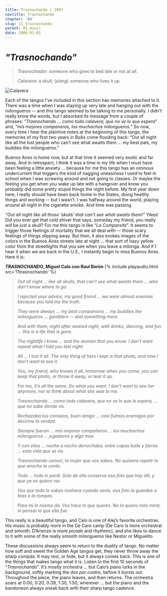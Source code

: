 ```yaml
---
title: Trasnochando | 2007
navtitle: Trasnochando
chapter: '04'
slug: 11_trasnochando
parent: 01_music
date: 2006-01-01
---
```


# _"Trasnochando"_

> _Trasnochador_:  someone who goes to bed late or not at all.
>
> _Calavera_: a skull; (_slang_) someone who lives it up.

![Calavera](/4_pics/11trasnochando/image002.jpg)

Each of the tangos I’ve included in this section has memories attached to it.
There was a time when I was staying up very late and hanging out with the milongueros -- and this tango seemed to be talking to me personally.
I didn’t really know the words, but I absorbed its message from a couple of phrases:
“_Trasnochando ... como todo calavera, que no ve lo que espera_” and, “_mis mejores companeros, los muchachos milongueros._”
So now, every time I hear the plaintive notes at the beginning of this tango, the memories of my first two years in BsAs come flooding back:
“Out all night like all the lost people who can’t see what awaits them ... my best pals, my buddies the milongueros.”

Buenos Aires is home now, but at that time it seemed very exotic and far away.
And in retrospect, I think it was a time in my life when I must have been feeling a little anxiety ... because for me this tango has an ominous undercurrent that triggers the kind of nagging uneasiness I used to feel in school when I was screwing around and not going to classes.
Or maybe the feeling you get when you wake up late with a hangover and know you probably did some pretty stupid things the night before.
My first year down here, I really should have been back home in the States, doing healthy things and working -- but I wasn’t.
I was halfway around the world, playing around all night in the cigarette smoke.
And time was passing.

_“Out all night like all those ‘skulls’ that can’t see what awaits them!”_
Yikes! Did you ever get that cold shiver that says, someday my friend, you really _will_ be just a skull?
For me this tango is like “_La Cumparsita_”.
It seems to trigger those feelings of mortality that we all deal with -- those scary feelings of things slipping away.
But then, it also evokes images of the colors in the Buenos Aires streets late at night ... that sort of hazy yellow color from the streetlights that you see when you leave a milonga.
And if I hear it when we are back in the U.S., I instantly begin to miss Buenos Aires.
Here it is:

**_TRASNOCHANDO_, Miguel Calo con Raul Berón**
{% include playaudio.html
src='11trasnochando' %}

> _Out all night ...
> like all skulls,
> that can’t see what awaits them ...
> who don’t know where to go._
>
> _I rejected
> your advice, my good friend ...
> we were almost enemies
> because you told me the truth._
>
> _They were always ...
> my best companions ...
> my buddies the milongueros ...
> gamblers -- and something more._
>
> _And with them,
> night after wasted night,
> with drinks, dancing, and fun ...
> this is a life that is gone._
>
> _The nightlife I knew ...
> and the woman that you know.
> I don’t want repeat
> what I told you last night._
>
> _All ... I lost it all.
> The only thing of hers I kept
> is that photo,
> and now I don’t want to see it._
>
> _You, my friend, who knows it all,
> tomorrow when you come,
> you can keep that photo,
> or throw it away, or tear it up._
>
> _For me, it’s all the same.
> Do what you want.
> I don’t want to see her anymore,
> nor to think about what she was to me._
>
> _Trasnochando ...
> como todo calavera,
> que no ve lo que le espera,
> ... que no sabe donde va._
>
> _Rechazaba
> tus consejos, buen amigo ...
> casi fuimos enemigos
> por decirme la verdad._
>
> _Siempre fueron ...
> mis mejores compañeros ...
> los muchachos milongueros ...
> jugadores y algo mas._
>
> _Y con ellos ...
> noche a noche derrochaba,
> entre copas baile y farras ...
> esta vida que se va._
>
> _Trasnochando conoci,
> la mujer que vos sabes.
> No quisiera repetir
> lo que anoche te conte._
>
> _Todo ... todo lo perdi.
> Solo de ella conserve
> esa foto que hay alli,
> y que ya no quiero ver._
>
> _Vos que todo lo sabes
> mañana cuando venis,
> esa foto la guardas
> a tiras o la rompes._
>
> _Para mi lo mismo da.
> Vos hace lo que queres.
> No la quiero más mirar,
> ni pensar lo que ella fue._

This really is a beautiful tango, and Calo is one of Alej’s favorite orchestras.
His music is probably more in the De Caro camp (De Caro is more orchestral and smooth; D’Arienzo is more _picado_ and rhythmic), and she likes to dance to it with some of the really smooth milongueros like Nestor or Miguelito.

These discussions always seem to return to the duality of tango.
No matter how soft and sweet the Golden Age tangos get, they never throw away the sharp _compás_.
It may rest, or hide, but it always comes back.
This is one of the things that makes tango what it is.
Listen to the first 10 seconds of “_Trasnochando_”. It’s mostly orchestra ... but Calo’s piano lurks in the background, softly marking the _dos por cuatro_, before it bursts out.
Throughout the piece, the piano leaves, and then returns.
The orchestra soars at 0:00, 0:20, 0:39, 1:30, 1:50, wherever ... but the piano and the bandoneon always sneak back with their sharp tango cadence.

